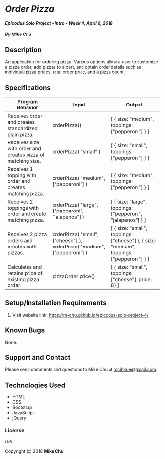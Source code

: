 # _Order Pizza_

#### _Epicodus Solo Project - Intro - Week 4, April 6, 2018_

#### _By Mike Chu_

## Description

 An application for ordering pizza. Various options allow a user to customize a pizza order, add pizzas to a cart, and obtain order details such as individual pizza prices, total order price, and a pizza count.

## Specifications

|Program Behavior|Input |Output|
|----------------|------|------|
|Receives order and creates standardized plain pizza.|orderPizza()|[ { size: "medium", toppings: ["pepperoni"] } ]|
|Receives size with order and creates pizza of matching size.|orderPizza( "small" )|[ { size: "small", toppings: ["pepperoni"] } ]|
|Receives 1 topping with order and creates matching pizza.|orderPizza( "medium", ["pepperoni"] )|[ { size: "medium", toppings: ["pepperoni"] } ]|
|Receives 2 toppings with order and create matching pizza.|orderPizza( "large", ["pepperoni", "jalapenos"] )|[ { size: "large", toppings: ["pepperoni", "jalapenos"] } ]|
|Receives 2 pizza orders and creates both pizzas.|orderPizza( "small", ["cheese"] ), orderPizza( "medium", ["pepperoni"] )|[ { size: "small", toppings: ["cheese"] }, { size: "medium", toppings: ["pepperoni"] } ]|
|Calculates and retains price of existing pizza order.|pizzaOrder.price()|[ { size: "small", toppings: ["cheese"], price: 8} ]|

## Setup/Installation Requirements

1. Visit website link: https://m-chu.github.io/epicodus-solo-project-4/

## Known Bugs

None.

## Support and Contact

Please send comments and questions to Mike Chu at mcihkue@gmail.com.

## Technologies Used

* HTML
* CSS
* Bootstrap
* JavaScript
* jQuery

### License

_GPL_

Copyright (c) 2018 **Mike Chu**
